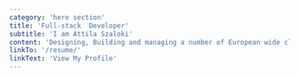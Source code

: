 ```yaml
---
category: 'hero section'
title: 'Full-stack  Developer'
subtitle: 'I am Attila Szaloki'
content: 'Designing, Building and managing a number of European wide clients projects. Complete Full-Stack website build along with associated services including social media and communications campaigns. Creative, flexible and supportive service with practical and strategic consultations.'
linkTo: '/resume/'
linkText: 'View My Profile'
---
```

